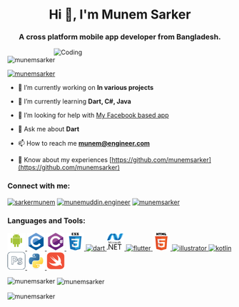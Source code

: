 <h1 align="center">Hi 👋, I'm Munem Sarker</h1>
<h3 align="center">A cross platform mobile app developer from Bangladesh.</h3>
<img align="right" alt ="Coding" width="400" src = "https://static.wixstatic.com/media/2be1ce_864567900845418ebfd61e297637464d~mv2.gif">


<p align="left"> <img src="https://komarev.com/ghpvc/?username=munemsarker&label=Profile%20views&color=0e75b6&style=flat" alt="munemsarker" /> </p>

<p align="left"> <a href="https://www.facebook.com/munemuddin.engineer" target="blank"><img src="https://img.shields.io/twitter/follow/sarkermunem?logo=twitter&style=for-the-badge" alt="munemsarker" /></a> </p>

- 🔭 I’m currently working on **In various projects**

- 🌱 I’m currently learning **Dart, C#, Java**

- 🤝 I’m looking for help with [My Facebook based app](https://github.com/munemsarker/Facebook_based-app)

- 💬 Ask me about **Dart**

- 📫 How to reach me **munem@engineer.com**

- 📄 Know about my experiences [https://github.com/munemsarker](https://github.com/munemsarker)

<h3 align="left">Connect with me:</h3>
<p align="left">
<a href="https://twitter.com/sarkermunem" target="blank"><img align="center" src="https://raw.githubusercontent.com/rahuldkjain/github-profile-readme-generator/master/src/images/icons/Social/twitter.svg" alt="sarkermunem" height="30" width="40" /></a>
<a href="https://fb.com/munemuddin.engineer" target="blank"><img align="center" src="https://raw.githubusercontent.com/rahuldkjain/github-profile-readme-generator/master/src/images/icons/Social/facebook.svg" alt="munemuddin.engineer" height="30" width="40" /></a>
<a href="https://instagram.com/munemsarker" target="blank"><img align="center" src="https://raw.githubusercontent.com/rahuldkjain/github-profile-readme-generator/master/src/images/icons/Social/instagram.svg" alt="munemsarker" height="30" width="40" /></a>
</p>

<h3 align="left">Languages and Tools:</h3>
<p align="left"> <a href="https://developer.android.com" target="_blank" rel="noreferrer"> <img src="https://raw.githubusercontent.com/devicons/devicon/master/icons/android/android-original-wordmark.svg" alt="android" width="40" height="40"/> </a> <a href="https://www.cprogramming.com/" target="_blank" rel="noreferrer"> <img src="https://raw.githubusercontent.com/devicons/devicon/master/icons/c/c-original.svg" alt="c" width="40" height="40"/> </a> <a href="https://www.w3schools.com/cs/" target="_blank" rel="noreferrer"> <img src="https://raw.githubusercontent.com/devicons/devicon/master/icons/csharp/csharp-original.svg" alt="csharp" width="40" height="40"/> </a> <a href="https://www.w3schools.com/css/" target="_blank" rel="noreferrer"> <img src="https://raw.githubusercontent.com/devicons/devicon/master/icons/css3/css3-original-wordmark.svg" alt="css3" width="40" height="40"/> </a> <a href="https://dart.dev" target="_blank" rel="noreferrer"> <img src="https://www.vectorlogo.zone/logos/dartlang/dartlang-icon.svg" alt="dart" width="40" height="40"/> </a> <a href="https://dotnet.microsoft.com/" target="_blank" rel="noreferrer"> <img src="https://raw.githubusercontent.com/devicons/devicon/master/icons/dot-net/dot-net-original-wordmark.svg" alt="dotnet" width="40" height="40"/> </a> <a href="https://flutter.dev" target="_blank" rel="noreferrer"> <img src="https://www.vectorlogo.zone/logos/flutterio/flutterio-icon.svg" alt="flutter" width="40" height="40"/> </a> <a href="https://www.w3.org/html/" target="_blank" rel="noreferrer"> <img src="https://raw.githubusercontent.com/devicons/devicon/master/icons/html5/html5-original-wordmark.svg" alt="html5" width="40" height="40"/> </a> <a href="https://www.adobe.com/in/products/illustrator.html" target="_blank" rel="noreferrer"> <img src="https://www.vectorlogo.zone/logos/adobe_illustrator/adobe_illustrator-icon.svg" alt="illustrator" width="40" height="40"/> </a> <a href="https://kotlinlang.org" target="_blank" rel="noreferrer"> <img src="https://www.vectorlogo.zone/logos/kotlinlang/kotlinlang-icon.svg" alt="kotlin" width="40" height="40"/> </a> <a href="https://www.photoshop.com/en" target="_blank" rel="noreferrer"> <img src="https://raw.githubusercontent.com/devicons/devicon/master/icons/photoshop/photoshop-line.svg" alt="photoshop" width="40" height="40"/> </a> <a href="https://www.python.org" target="_blank" rel="noreferrer"> <img src="https://raw.githubusercontent.com/devicons/devicon/master/icons/python/python-original.svg" alt="python" width="40" height="40"/> </a> <a href="https://developer.apple.com/swift/" target="_blank" rel="noreferrer"> <img src="https://raw.githubusercontent.com/devicons/devicon/master/icons/swift/swift-original.svg" alt="swift" width="40" height="40"/> </a> </p>

<p><img align="left" src="https://github-readme-stats.vercel.app/api/top-langs?username=munemsarker&show_icons=true&locale=en&layout=compact" alt="munemsarker" /></p>

<p>&nbsp;<img align="center" src="https://github-readme-stats.vercel.app/api?username=munemsarker&show_icons=true&locale=en" alt="munemsarker" /></p>

<p><img align="center" src="https://github-readme-streak-stats.herokuapp.com/?user=munemsarker&" alt="munemsarker" /></p>
